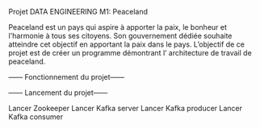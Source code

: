 Projet DATA ENGINEERING M1: Peaceland 

Peaceland est un pays qui aspire à apporter la paix, le bonheur et l'harmonie à tous ses citoyens. Son gouvernement dédiée  souhaite atteindre cet objectif en apportant la paix dans le pays. L’objectif de ce projet est de créer un programme démontrant l’ architecture de travail de peaceland.

—— Fonctionnement du projet——





—— Lancement du projet——

Lancer Zookeeper
Lancer Kafka server
Lancer Kafka producer
Lancer Kafka consumer
